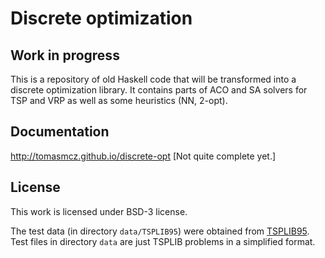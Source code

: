 # Discrete optimization

## Work in progress

This is a repository of old Haskell code that will be transformed into a
discrete optimization library. It contains parts of ACO and SA solvers for TSP
and VRP as well as some heuristics (NN, 2-opt). 

## Documentation

http://tomasmcz.github.io/discrete-opt [Not quite complete yet.]

## License

This work is licensed under BSD-3 license.

The test data (in directory `data/TSPLIB95`) were obtained from
[TSPLIB95](http://www.iwr.uni-heidelberg.de/groups/comopt/software/TSPLIB95/).
Test files in directory `data` are just TSPLIB problems in a simplified format.
